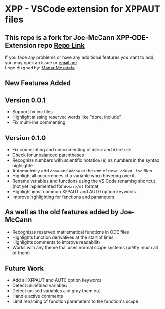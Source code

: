 # XPP - VSCode extension for XPPAUT files

## This repo is a fork for Joe-McCann XPP-ODE-Extension repo [Repo Link](https://github.com/Joe-McCann/XPP-ODE-Extension)

If you face any problems or have any additional features you want to add, you may open an issue or [email me](mailto:muhammadmoustafa22@gmail.com)  
Logo disgned by: [Manar Mosutafa](mailto:manarmoustafa246@gmail.com)

## New Features Added

## Version 0.0.1

- Support for inc files
- Highlight missing reserved words like "done, include"
- Fix multi-line commenting

## Version 0.1.0

- Fix commenting and uncommenting of `#done` and `#include`
- Check for unbalanced parentheses
- Recognize numbers with scientific notation (e) as numbers in the syntax highlighter
- Automatically add `done` and `#done` at the end of new `.ode` or `.inc` files
- Highlight all occurrences of a variable when hovering over it
- Rename variables and functions using the VS Code renaming shortcut (not yet implemented for `d<var>/dt` format)
- Highlight most common XPPAUT and AUTO option keywords
- Improve highlighting for functions and parameters

## As well as the old features added by Joe-McCann

- Recognizes reserved mathematical functions in ODE files
- Highlights function derivatives at the start of lines
- Highlights comments to improve readability
- Works with any theme that uses normal scope systems (pretty much all of them)


## Future Work

- Add all XPPAUT and AUTO option keywords
- Detect undefined variables
- Detect unused variables and gray them out
- Handle active comments
- Limit renaming of function parameters to the function's scope